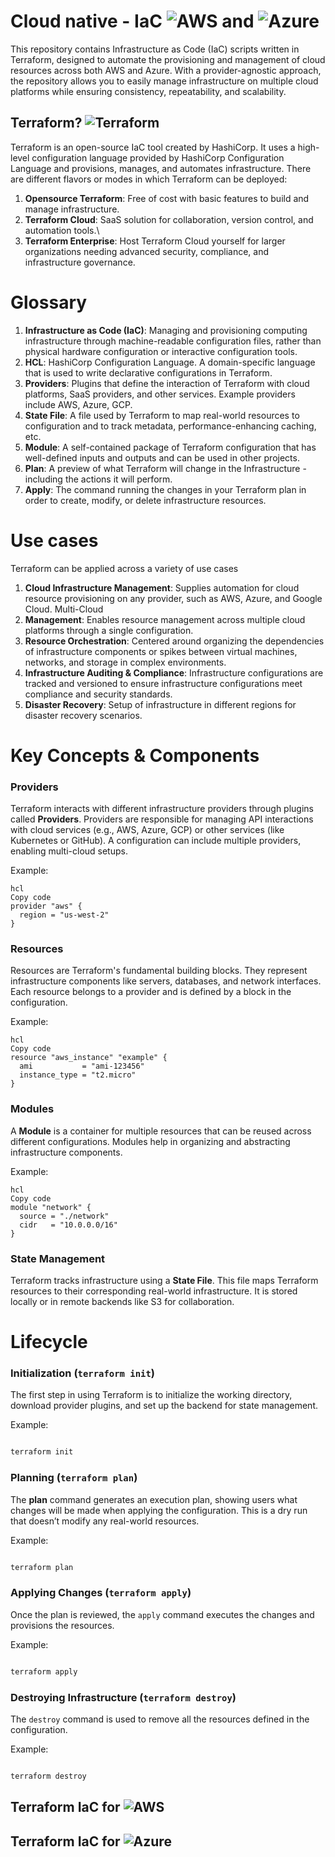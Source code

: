 # Cloud native - IaC ![AWS](https://img.icons8.com/color/48/000000/amazon-web-services.png) and ![Azure](https://img.icons8.com/color/48/000000/azure-1.png)

This repository contains Infrastructure as Code (IaC) scripts written in Terraform, designed to automate the provisioning and management of cloud resources across both AWS and Azure. With a provider-agnostic approach, the repository allows you to easily manage infrastructure on multiple cloud platforms while ensuring consistency, repeatability, and scalability.

## Terraform? ![Terraform](https://img.icons8.com/color/48/000000/terraform.png)

Terraform is an open-source IaC tool created by HashiCorp. It uses a high-level configuration language provided by HashiCorp Configuration Language and provisions, manages, and automates infrastructure. There are different flavors or modes in which Terraform can be deployed:

1. **Opensource Terraform**: Free of cost with basic features to build and manage infrastructure.
2. **Terraform Cloud**: SaaS solution for collaboration, version control, and automation tools.\
3. **Terraform Enterprise**: Host Terraform Cloud yourself for larger organizations needing advanced security, compliance, and infrastructure governance.

# Glossary

1. **Infrastructure as Code (IaC)**: Managing and provisioning computing infrastructure through machine-readable configuration files, rather than physical hardware configuration or interactive configuration tools.
2. **HCL**: HashiCorp Configuration Language. A domain-specific language that is used to write declarative configurations in Terraform.
3. **Providers**: Plugins that define the interaction of Terraform with cloud platforms, SaaS providers, and other services. Example providers include AWS, Azure, GCP.
4. **State File**: A file used by Terraform to map real-world resources to configuration and to track metadata, performance-enhancing caching, etc.
5. **Module**: A self-contained package of Terraform configuration that has well-defined inputs and outputs and can be used in other projects.
6. **Plan**: A preview of what Terraform will change in the Infrastructure - including the actions it will perform.
7. **Apply**: The command running the changes in your Terraform plan in order to create, modify, or delete infrastructure resources.

# Use cases

Terraform can be applied across a variety of use cases

1. **Cloud Infrastructure Management**: Supplies automation for cloud resource provisioning on any provider, such as AWS, Azure, and Google Cloud. Multi-Cloud
2. **Management**: Enables resource management across multiple cloud platforms through a single configuration.
3. **Resource Orchestration**: Centered around organizing the dependencies of infrastructure components or spikes between virtual machines, networks, and storage in complex environments.
4. **Infrastructure Auditing & Compliance**: Infrastructure configurations are tracked and versioned to ensure infrastructure configurations meet compliance and security standards.
5. **Disaster Recovery**: Setup of infrastructure in different regions for disaster recovery scenarios.

# Key Concepts & Components

### Providers

Terraform interacts with different infrastructure providers through plugins called **Providers**. Providers are responsible for managing API interactions with cloud services (e.g., AWS, Azure, GCP) or other services (like Kubernetes or GitHub). A configuration can include multiple providers, enabling multi-cloud setups.

Example:

```
hcl
Copy code
provider "aws" {
  region = "us-west-2"
}

```

### Resources

Resources are Terraform's fundamental building blocks. They represent infrastructure components like servers, databases, and network interfaces. Each resource belongs to a provider and is defined by a block in the configuration.

Example:

```
hcl
Copy code
resource "aws_instance" "example" {
  ami           = "ami-123456"
  instance_type = "t2.micro"
}

```

### Modules

A **Module** is a container for multiple resources that can be reused across different configurations. Modules help in organizing and abstracting infrastructure components.

Example:

```
hcl
Copy code
module "network" {
  source = "./network"
  cidr   = "10.0.0.0/16"
}

```

### State Management

Terraform tracks infrastructure using a **State File**. This file maps Terraform resources to their corresponding real-world infrastructure. It is stored locally or in remote backends like S3 for collaboration.

# Lifecycle

### Initialization (`terraform init`)

The first step in using Terraform is to initialize the working directory, download provider plugins, and set up the backend for state management.

Example:

```bash

terraform init
```

### Planning (`terraform plan`)

The **plan** command generates an execution plan, showing users what changes will be made when applying the configuration. This is a dry run that doesn’t modify any real-world resources.

Example:

```bash

terraform plan
```

### Applying Changes (`terraform apply`)

Once the plan is reviewed, the `apply` command executes the changes and provisions the resources.

Example:

```bash

terraform apply
```

### Destroying Infrastructure (`terraform destroy`)

The `destroy` command is used to remove all the resources defined in the configuration.

Example:

```bash

terraform destroy
```

## Terraform IaC for ![AWS](https://img.icons8.com/color/24/000000/amazon-web-services.png)

## Terraform IaC for ![Azure](https://img.icons8.com/color/24/000000/azure-1.png)
